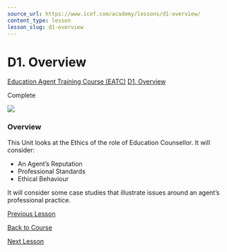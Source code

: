 ```yaml
---
source_url: https://www.icef.com/academy/lessons/d1-overview/
content_type: lesson
lesson_slug: d1-overview
---
```


# D1. Overview

[Education Agent Training Course (EATC)](https://www.icef.com/academy/courses/education-agent-training-course-eatc/) [D1. Overview](https://www.icef.com/academy/lessons/d1-overview/)

Complete

![](https://www.icef.com/academy/wp-content/uploads/2022/09/pexels-fauxels-3184405-1024x683.jpg)

### Overview

This Unit looks at the Ethics of the role of Education Counsellor. It will consider:

  * An Agent’s Reputation
  * Professional Standards
  * Ethical Behaviour



It will consider some case studies that illustrate issues around an agent’s professional practice.

[ Previous Lesson ](https://www.icef.com/academy/lessons/c8-extension-useful-information/)

[Back to Course](https://www.icef.com/academy/courses/education-agent-training-course-eatc/)

[ Next Lesson ](https://www.icef.com/academy/lessons/d2-introduction/)

